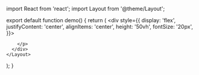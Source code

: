 import React from 'react';
import Layout from '@theme/Layout';

export default function demo() {
  return (
    <Layout title="demo" description="demo React Page">
      <div
        style={{
          display: 'flex',
          justifyContent: 'center',
          alignItems: 'center',
          height: '50vh',
          fontSize: '20px',
        }}>
        <p>
          
        </p>
      </div>
    </Layout>
  );
}